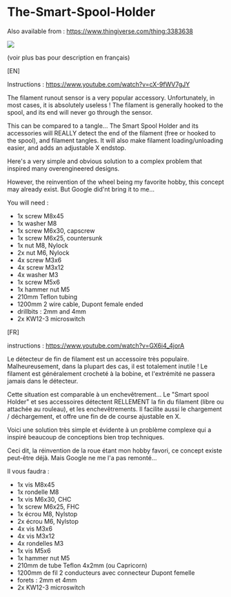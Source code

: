 # The-Smart-Spool-Holder

Also available from : https://www.thingiverse.com/thing:3383638

![](https://raw.githubusercontent.com/yet-another-average-joe/The-Smart-Spool-Holder/master/images/The%20Smart%20Spool%20Holder.png?token=AKL7X5UVTA55P2UDJS6BT3K5TYBSC)

(voir plus bas pour description en français)

[EN]

Instructions : https://www.youtube.com/watch?v=cX-9fWV7gJY

The filament runout sensor is a very popular accessory. Unfortunately, in most cases, it is absolutely useless ! The filament is generally hooked to the spool, and its end will never go through the sensor.

This can be compared to a tangle... The Smart Spool Holder and its accessories will REALLY detect the end of the filament (free or hooked to the spool), and filament tangles. It will also make filament loading/unloading easier, and adds an adjustable X endstop.

Here's a very simple and obvious solution to a complex problem that inspired many overengineered designs.

However, the reinvention of the wheel being my favorite hobby, this concept may already exist. But Google did'nt bring it to me...

You will need :

- 1x screw M8x45
- 1x washer M8
- 1x screw M6x30, capscrew
- 1x screw M6x25, countersunk
- 1x nut M8, Nylock
- 2x nut M6, Nylock
- 4x screw M3x6
- 4x screw M3x12
- 4x washer M3
- 1x screw M5x6
- 1x hammer nut M5
- 210mm Teflon tubing
- 1200mm 2 wire cable, Dupont female ended
- drillbits : 2mm and 4mm
- 2x KW12-3 microswitch

[FR]

instructions : https://www.youtube.com/watch?v=GX6i4_4jorA

Le détecteur de fin de filament est un accessoire très populaire. Malheureusement, dans la plupart des cas, il est totalement inutile ! Le filament est généralement crocheté à la bobine, et l'extrémité ne passera jamais dans le détecteur.

Cette situation est comparable à un enchevêtrement... Le "Smart spool Holder" et ses accessoires détectent RELLEMENT la fin du filament (libre ou attachée au rouleau), et les enchevêtrements. Il facilite aussi le chargement / déchargement, et offre une fin de de course ajustable en X.

Voici une solution très simple et évidente à un problème complexe qui a inspiré beaucoup de conceptions bien trop techniques.

Ceci dit, la réinvention de la roue étant mon hobby favori, ce concept existe peut-être déjà. Mais Google ne me l'a pas remonté...

Il vous faudra :

- 1x vis M8x45
- 1x rondelle M8
- 1x vis M6x30, CHC
- 1x screw M6x25, FHC
- 1x écrou M8, Nylstop
- 2x écrou M6, Nylstop
- 4x vis M3x6
- 4x vis M3x12
- 4x rondelles M3
- 1x vis M5x6
- 1x hammer nut M5
- 210mm de tube Teflon 4x2mm (ou Capricorn)
- 1200mm de fil 2 conducteurs avec connecteur Dupont femelle
- forets : 2mm et 4mm
- 2x KW12-3 microswitch
